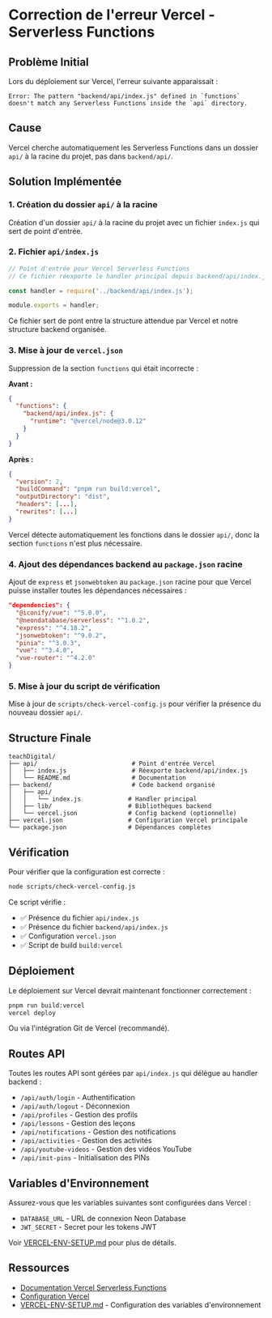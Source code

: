 # Correction de l'erreur Vercel - Serverless Functions

## Problème Initial

Lors du déploiement sur Vercel, l'erreur suivante apparaissait :
```
Error: The pattern "backend/api/index.js" defined in `functions` doesn't match any Serverless Functions inside the `api` directory.
```

## Cause

Vercel cherche automatiquement les Serverless Functions dans un dossier `api/` à la racine du projet, pas dans `backend/api/`.

## Solution Implémentée

### 1. Création du dossier `api/` à la racine

Création d'un dossier `api/` à la racine du projet avec un fichier `index.js` qui sert de point d'entrée.

### 2. Fichier `api/index.js`

```javascript
// Point d'entrée pour Vercel Serverless Functions
// Ce fichier réexporte le handler principal depuis backend/api/index.js

const handler = require('../backend/api/index.js');

module.exports = handler;
```

Ce fichier sert de pont entre la structure attendue par Vercel et notre structure backend organisée.

### 3. Mise à jour de `vercel.json`

Suppression de la section `functions` qui était incorrecte :

**Avant :**
```json
{
  "functions": {
    "backend/api/index.js": {
      "runtime": "@vercel/node@3.0.12"
    }
  }
}
```

**Après :**
```json
{
  "version": 2,
  "buildCommand": "pnpm run build:vercel",
  "outputDirectory": "dist",
  "headers": [...],
  "rewrites": [...]
}
```

Vercel détecte automatiquement les fonctions dans le dossier `api/`, donc la section `functions` n'est plus nécessaire.

### 4. Ajout des dépendances backend au `package.json` racine

Ajout de `express` et `jsonwebtoken` au `package.json` racine pour que Vercel puisse installer toutes les dépendances nécessaires :

```json
"dependencies": {
  "@iconify/vue": "^5.0.0",
  "@neondatabase/serverless": "^1.0.2",
  "express": "^4.18.2",
  "jsonwebtoken": "^9.0.2",
  "pinia": "^3.0.3",
  "vue": "^3.4.0",
  "vue-router": "^4.2.0"
}
```

### 5. Mise à jour du script de vérification

Mise à jour de `scripts/check-vercel-config.js` pour vérifier la présence du nouveau dossier `api/`.

## Structure Finale

```
teachDigital/
├── api/                          # Point d'entrée Vercel
│   ├── index.js                  # Réexporte backend/api/index.js
│   └── README.md                 # Documentation
├── backend/                      # Code backend organisé
│   ├── api/
│   │   └── index.js             # Handler principal
│   ├── lib/                     # Bibliothèques backend
│   └── vercel.json              # Config backend (optionnelle)
├── vercel.json                  # Configuration Vercel principale
└── package.json                 # Dépendances complètes
```

## Vérification

Pour vérifier que la configuration est correcte :

```bash
node scripts/check-vercel-config.js
```

Ce script vérifie :
- ✅ Présence du fichier `api/index.js`
- ✅ Présence du fichier `backend/api/index.js`
- ✅ Configuration `vercel.json`
- ✅ Script de build `build:vercel`

## Déploiement

Le déploiement sur Vercel devrait maintenant fonctionner correctement :

```bash
pnpm run build:vercel
vercel deploy
```

Ou via l'intégration Git de Vercel (recommandé).

## Routes API

Toutes les routes API sont gérées par `api/index.js` qui délègue au handler backend :

- `/api/auth/login` - Authentification
- `/api/auth/logout` - Déconnexion
- `/api/profiles` - Gestion des profils
- `/api/lessons` - Gestion des leçons
- `/api/notifications` - Gestion des notifications
- `/api/activities` - Gestion des activités
- `/api/youtube-videos` - Gestion des vidéos YouTube
- `/api/init-pins` - Initialisation des PINs

## Variables d'Environnement

Assurez-vous que les variables suivantes sont configurées dans Vercel :

- `DATABASE_URL` - URL de connexion Neon Database
- `JWT_SECRET` - Secret pour les tokens JWT

Voir [VERCEL-ENV-SETUP.md](./VERCEL-ENV-SETUP.md) pour plus de détails.

## Ressources

- [Documentation Vercel Serverless Functions](https://vercel.com/docs/functions/serverless-functions)
- [Configuration Vercel](https://vercel.com/docs/projects/project-configuration)
- [VERCEL-ENV-SETUP.md](./VERCEL-ENV-SETUP.md) - Configuration des variables d'environnement


